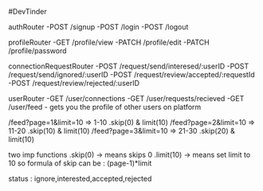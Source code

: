 #DevTinder

authRouter
-POST /signup
-POST /login
-POST /logout

profileRouter
-GET /profile/view
-PATCH /profile/edit
-PATCH /profile/password

connectionRequestRouter 
-POST /request/send/interesed/:userID
-POST /request/send/ignored/:userID
-POST /request/review/accepted/:requestId
-POST /request/review/rejected/:userID

userRouter
-GET /user/connections
-GET /user/requests/recieved
-GET /user/feed - gets you the profile of other users on platform

/feed?page=1&limit=10 => 1-10  .skip(0) & limit(10)
/feed?page=2&limit=10 => 11-20 .skip(10) & limit(10)
/feed?page=3&limit=10 => 21-30 .skip(20) & limit(10)

two imp functions
.skip(0)   -> means skips 0 
.limit(10) -> means set limit to 10
so formula of skip can be :  (page-1)*limit

status : ignore,interested,accepted,rejected